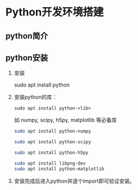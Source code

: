 # Python开发环境搭建

## python简介

## python安装

1. 安装

    sudo apt install python

2. 安装python的库：

    `sudo apt install python-<lib>`

    如 numpy, scipy, h5py, matplotlib 等必备库

    ```bash
    sudo apt install python-numpy

    sudo apt install python-scipy

    sudo apt install python-h5py

    sudo apt install libpng-dev
    sudo apt install python-matplotlib
    ```

3. 安装完成后进入python并逐个import即可验证安装。